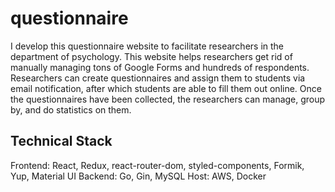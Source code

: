 # questionnaire

I develop this questionnaire website to facilitate researchers in the department of psychology. This website helps researchers get rid of manually managing tons of Google Forms and hundreds of respondents. Researchers can create questionnaires and assign them to students via email notification, after which students are able to fill them out online. Once the questionnaires have been collected, the researchers can manage, group by, and do statistics on them.

## Technical Stack

Frontend: React, Redux, react-router-dom, styled-components, Formik, Yup, Material UI
Backend: Go, Gin, MySQL
Host: AWS, Docker

